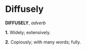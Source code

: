 # Diffusely

**DIFFUSELY**, _adverb_

**1.** Widely; extensively.

**2.** Copiously; with many words; fully.